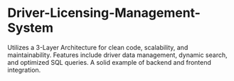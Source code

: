 # Driver-Licensing-Management-System
 Utilizes a 3-Layer Architecture for clean code, scalability, and maintainability. Features include driver data management, dynamic search, and optimized SQL queries. A solid example of backend and frontend integration.
